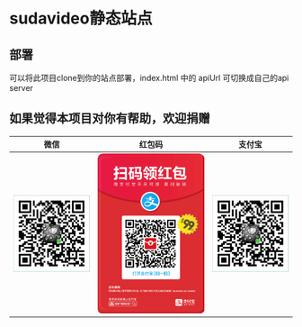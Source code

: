 # sudavideo静态站点

## 部署
  可以将此项目clone到你的站点部署，index.html 中的 apiUrl 可切换成自己的api server
  
## 如果觉得本项目对你有帮助，欢迎捐赠

| 微信 | 红包码 | 支付宝 |
| ------ | ------ | ------ |
| ![微信](https://raw.githubusercontent.com/SudaVideo/MyVideoApi/master/image/weixin.jpg) | ![支付宝](https://raw.githubusercontent.com/SudaVideo/MyVideoApi/master/image/hongbaoma.jpg) | ![微信](https://raw.githubusercontent.com/SudaVideo/MyVideoApi/master/image/weixin.jpg) |



